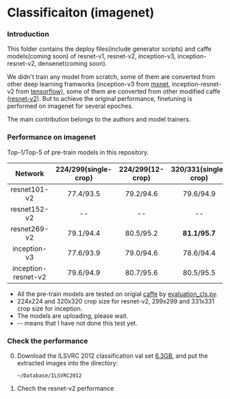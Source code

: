 # Classificaiton (imagenet)

### Introduction
This folder contains the deploy files(include generator scripts) and caffe models(coming soon) of resnet-v1, resnet-v2, inception-v3, inception-resnet-v2, densenet(coming soon).

We didn't train any model from scratch, some of them are converted from other deep learning framworks (inception-v3 from [mxnet](https://github.com/dmlc/mxnet-model-gallery/blob/master/imagenet-1k-inception-v3.md), inception-resnet-v2 from [tensorflow](https://github.com/tensorflow/models/blob/master/slim/nets/inception_resnet_v2.py)), some of them are converted from other modified caffe ([resnet-v2](https://github.com/yjxiong/caffe/tree/mem)). But to achieve the original performance, finetuning is performed on imagenet for several epoches. 

The main contribution belongs to the authors and model trainers.

### Performance on imagenet
Top-1/Top-5 of pre-train models in this repository.

Network|224/299(single-crop)|224/299(12-crop)|320/331(single-crop)|320/331(12-crop)
:---:|:---:|:---:|:---:|:---:
resnet101-v2| 77.4/93.5 | 79.2/94.6 | 79.6/94.9 | 80.4/95.4 
resnet152-v2| -- | -- | -- | -- 
resnet269-v2| 79.1/94.4 | 80.5/95.2 | **81.1/95.7** | -- 
inception-v3| 77.6/93.9 | 79.0/94.6 | 78.6/94.4 | 79.9/95.1 
inception-resnet-v2| 79.6/94.9 | 80.7/95.6 | 80.5/95.5 | -- 

- All the pre-train models are tested on origial [caffe](https://github.com/BVLC/caffe) by [evaluation_cls.py](https://github.com/soeaver/caffe-model/blob/master/cls/evaluation_cls.py).
- 224x224 and 320x320 crop size for resnet-v2, 299x299 and 331x331 crop size for inception.
- The models are uploading, please wait.
- -- means that I have not done this test yet.

### Check the performance
0. Download the ILSVRC 2012 classification val set [6.3GB](http://www.image-net.org/challenges/LSVRC/2012/nnoupb/ILSVRC2012_img_val.tar), and put the extracted images into the directory:
    ```
    ~/Database/ILSVRC2012
    ```
0. Chech the resnet-v2 performance

